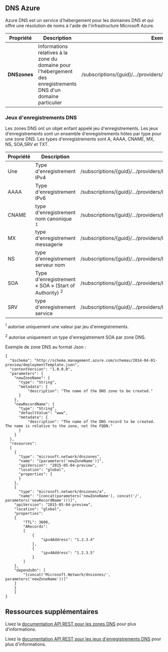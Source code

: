 ## DNS Azure

Azure DNS est un service d'hébergement pour les domaines DNS et qui offre une résolution de noms à l'aide de l'infrastructure Microsoft Azure.


| Propriété | Description | Exemple de valeur |
|---|---|---|
| **DNSzones** | Informations relatives à la zone du domaine pour l'hébergement des enregistrements DNS d'un domaine particulier | /subscriptions/{guid}/.../providers/Microsoft.Network/dnszones/contoso.com"| 


### Jeux d'enregistrements DNS

Les zones DNS ont un objet enfant appelé jeu d'enregistrements. Les jeux d'enregistrements sont un ensemble d'enregistrements hôtes par type pour une zone DNS. Les types d'enregistrements sont A, AAAA, CNAME, MX, NS, SOA,SRV et TXT.

| Propriété | Description | Exemple de valeur |
|---|---|---|
| Une | Type d'enregistrement IPv4 | /subscriptions/{guid}/.../providers/Microsoft.Network/dnszones/contoso.com/A/www |
| AAAA | Type d'enregistrement IPv6| /subscriptions/{guid}/.../providers/Microsoft.Network/dnszones/contoso.com/AAAA/hostrecord |
| CNAME | type d'enregistrement nom canonique <sup>1</sup> | /subscriptions/{guid}/.../providers/Microsoft.Network/dnszones/contoso.com/CNAME/www |
| MX | type d'enregistrement messagerie | /subscriptions/{guid}/.../providers/Microsoft.Network/dnszones/contoso.com/MX/mail |
| NS | type d'enregistrement serveur nom | /subscriptions/{guid}/.../providers/Microsoft.Network/dnszones/contoso.com/NS/ |
| SOA | Type d'enregistrement « SOA » (Start of Authority) <sup>2</sup> | /subscriptions/{guid}/.../providers/Microsoft.Network/dnszones/contoso.com/SOA |
| SRV | type d'enregistrement service | /subscriptions/{guid}/.../providers/Microsoft.Network/dnszones/contoso.com/SRV |

<sup>1</sup> autorise uniquement une valeur par jeu d'enregistrements.

<sup>2</sup> autorise uniquement un type d'enregistrement SOA par zone DNS.

Exemple de zone DNS au format Json :

	{
	  "$schema": "http://schema.management.azure.com/schemas/2014-04-01-preview/deploymentTemplate.json",
	  "contentVersion": "1.0.0.0",
	  "parameters": {
	    "newZoneName": {
	      "type": "String",
	      "metadata": {
	          "description": "The name of the DNS zone to be created."
	      }
	    },
	    "newRecordName": {
	      "type": "String",
	      "defaultValue": "www",
	      "metadata": {
	          "description": "The name of the DNS record to be created.  The name is relative to the zone, not the FQDN."
	      }
	    }
	  },
	  "resources": 
	  [
	    {
	      "type": "microsoft.network/dnszones",
	      "name": "[parameters('newZoneName')]",
	      "apiVersion": "2015-05-04-preview",
	      "location": "global",
	      "properties": {
	      }
	    },
	    {
	      "type": "microsoft.network/dnszones/a",
		  "name": "[concat(parameters('newZoneName'), concat('/', parameters('newRecordName')))]",
      	"apiVersion": "2015-05-04-preview",
      	"location": "global",
	  	"properties": 
	  	{
        	"TTL": 3600,
			"ARecords": 
			[
			    {
				    "ipv4Address": "1.2.3.4"
				},
				{
				    "ipv4Address": "1.2.3.5"
				}
			]
	  	},
	  	"dependsOn": [
        	"[concat('Microsoft.Network/dnszones/', parameters('newZoneName'))]"
      	]
    	}
	  	]
	}

## Ressources supplémentaires

Lisez la [documentation API REST pour les zones DNS](https://msdn.microsoft.com/library/azure/mt130626.aspx) pour plus d'informations.

Lisez la [documentation API REST pour les jeux d'enregistrements DNS](https://msdn.microsoft.com/library/azure/mt130627.aspx) pour plus d'informations.

<!---HONumber=AcomDC_0128_2016-->